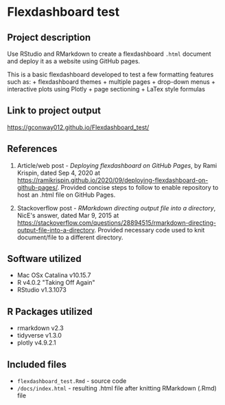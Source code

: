 # Flexdashboard test

## Project description

Use RStudio and RMarkdown to create a flexdashboard `.html` document and deploy it as a website using GitHub pages. 

This is a basic flexdashboard developed to test a few formatting features such as:
    + flexdashboard themes
    + multiple pages
    + drop-down menus
    + interactive plots using Plotly
    + page sectioning 
    + LaTex style formulas

## Link to project output

https://gconway012.github.io/Flexdashboard_test/

## References 

1. Article/web post - *Deploying flexdashboard on GitHub Pages*, by Rami Krispin, dated Sep 4, 2020 at https://ramikrispin.github.io/2020/09/deploying-flexdashboard-on-github-pages/. Provided concise steps to follow to enable repository to host an .html file on GitHub Pages.

2. Stackoverflow post - *RMarkdown directing output file into a directory*, NicE's answer, dated Mar 9, 2015 at https://stackoverflow.com/questions/28894515/rmarkdown-directing-output-file-into-a-directory. Provided necessary code used to knit document/file to a different directory.

## Software utilized

* Mac OSx Catalina v10.15.7
* R v4.0.2 "Taking Off Again"
* RStudio v1.3.1073

## R Packages utilized

* rmarkdown v2.3
* tidyverse v1.3.0
* plotly v4.9.2.1

## Included files

* `flexdashboard_test.Rmd` - source code
* `/docs/index.html` - resulting .html file after knitting RMarkdown (.Rmd) file